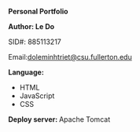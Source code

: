 <p><strong>Personal Portfolio </strong></p>
<p><strong>Author: Le Do</strong></p>
<p>SID#: 885113217</p>
<p>Email:<a href="mailto:doleminhtriet@csu.fullerton.edu ">doleminhtriet@csu.fullerton.edu </a></p>
<p><strong>Language:</strong></p>
<ul>
<li>HTML</li>
<li>JavaScript</li>
<li>CSS</li>
</ul>
<p><strong>Deploy server: </strong>Apache Tomcat</p>
